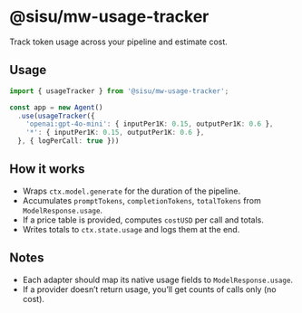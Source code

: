 # @sisu/mw-usage-tracker

Track token usage across your pipeline and estimate cost.

## Usage
```ts
import { usageTracker } from '@sisu/mw-usage-tracker';

const app = new Agent()
  .use(usageTracker({
    'openai:gpt-4o-mini': { inputPer1K: 0.15, outputPer1K: 0.6 },
    '*': { inputPer1K: 0.15, outputPer1K: 0.6 },
  }, { logPerCall: true }))
```

## How it works
- Wraps `ctx.model.generate` for the duration of the pipeline.
- Accumulates `promptTokens`, `completionTokens`, `totalTokens` from `ModelResponse.usage`.
- If a price table is provided, computes `costUSD` per call and totals.
- Writes totals to `ctx.state.usage` and logs them at the end.

## Notes
- Each adapter should map its native usage fields to `ModelResponse.usage`.
- If a provider doesn’t return usage, you’ll get counts of calls only (no cost).

